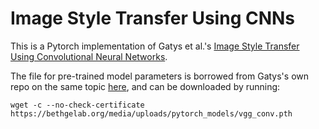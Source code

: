 # Image Style Transfer Using CNNs

This is a Pytorch implementation of Gatys et al.'s [Image Style Transfer Using Convolutional Neural Networks](https://www.cv-foundation.org/openaccess/content_cvpr_2016/papers/Gatys_Image_Style_Transfer_CVPR_2016_paper.pdf).

The file for pre-trained model parameters is borrowed from Gatys's own repo on the same topic [here](https://github.com/leongatys/PytorchNeuralStyleTransfer), and  can be downloaded by running:
```
wget -c --no-check-certificate https://bethgelab.org/media/uploads/pytorch_models/vgg_conv.pth
```
